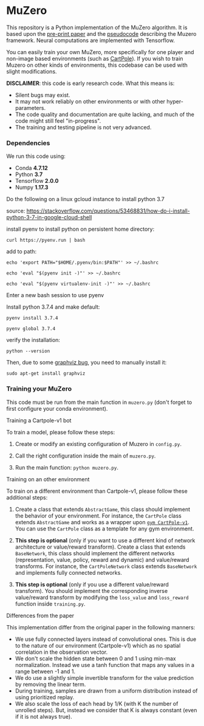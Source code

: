 
# MuZero

This repository is a Python implementation of the MuZero algorithm.
It is based upon the [pre-print paper](https://arxiv.org/abs/1911.08265) and the 
[pseudocode](https://arxiv.org/src/1911.08265v1/anc/pseudocode.py) describing the 
Muzero framework. Neural computations are implemented with Tensorflow.

You can easily train your own MuZero, more specifically for one player and non-image based environments (such as 
[CartPole](https://gym.openai.com/envs/CartPole-v1/)).
If you wish to train Muzero on other kinds of environments, this codebase can be used with slight modifications.

**DISCLAIMER**: this code is early research code. What this means is:

- Silent bugs may exist.
- It may not work reliably on other environments or with other hyper-parameters.
- The code quality and documentation are quite lacking, and much of the code might still feel "in-progress".
- The training and testing pipeline is not very advanced.

### Dependencies

We run this code using:

- Conda **4.7.12**
- Python **3.7**
- Tensorflow **2.0.0**
- Numpy **1.17.3**

Do the following on a linux gcloud instance to install python 3.7

source: https://stackoverflow.com/questions/53468831/how-do-i-install-python-3-7-in-google-cloud-shell

install pyenv to install python on persistent home directory:

`curl https://pyenv.run | bash`

add to path:

`echo 'export PATH="$HOME/.pyenv/bin:$PATH"' >> ~/.bashrc`

`echo 'eval "$(pyenv init -)"' >> ~/.bashrc`

`echo 'eval "$(pyenv virtualenv-init -)"' >> ~/.bashrc`

Enter a new bash session to use pyenv

Install python 3.7.4 and make default:

`pyenv install 3.7.4`

`pyenv global 3.7.4`

verify the installation:

`python --version`

Then, due to some [graphviz bug](https://github.com/pydot/pydot/issues/91#issuecomment-229639358), 
you need to manually install it:

`sudo apt-get install graphviz`

### Training your MuZero

This code must be run from the main function in ``muzero.py`` (don't forget to first configure your conda environment).

Training a Cartpole-v1 bot

To train a model, please follow these steps:

1) Create or modify an existing configuration of Muzero in ``config.py``.

2) Call the right configuration inside the main of ``muzero.py``.

3) Run the main function: ``python muzero.py``.

Training on an other environment

To train on a different environment than Cartpole-v1, please follow these additional steps:

1) Create a class that extends ``AbstractGame``, this class should implement the behavior of your environment.
For instance, the ``CartPole`` class extends ``AbstractGame`` and works as a wrapper upon 
[`gym CartPole-v1`](https://gym.openai.com/envs/CartPole-v1/).
You can use the ``CartPole`` class as a template for any gym environment.

2) **This step is optional** (only if you want to use a different kind of network architecture or value/reward transform).
Create a class that extends ``BaseNetwork``, this class should implement the different networks (representation, value, policy, reward and dynamic) and value/reward transforms.
For instance, the ``CartPoleNetwork`` class extends ``BaseNetwork`` and implements fully connected networks.

3) **This step is optional** (only if you use a different value/reward transform).
You should implement the corresponding inverse value/reward transform by modifying the ``loss_value`` and ``loss_reward`` function inside ``training.py``.

Differences from the paper

This implementation differ from the original paper in the following manners:

- We use fully connected layers instead of convolutional ones. This is due to the nature of our environment (Cartpole-v1) which as no spatial correlation in the observation vector.
- We don't scale the hidden state between 0 and 1 using min-max normalization. Instead we use a tanh function that maps any values in a range between -1 and 1.
- We do use a slightly simple invertible transform for the value prediction by removing the linear term.
- During training, samples are drawn from a uniform distribution instead of using prioritized replay.
- We also scale the loss of each head by 1/K (with K the number of unrolled steps). But, instead we consider that K is always constant (even if it is not always true).
